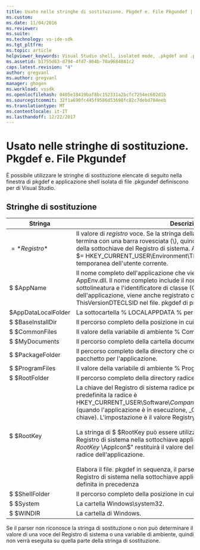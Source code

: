 ```yaml
---
title: Usato nelle stringhe di sostituzione. Pkgdef e. File Pkgundef | Documenti Microsoft
ms.custom: 
ms.date: 11/04/2016
ms.reviewer: 
ms.suite: 
ms.technology: vs-ide-sdk
ms.tgt_pltfrm: 
ms.topic: article
helpviewer_keywords: Visual Studio shell, isolated mode, .pkgdef and .pkgundef files
ms.assetid: b1755d63-d794-4fd7-864b-70a9684881c2
caps.latest.revision: "4"
author: gregvanl
ms.author: gregvanl
manager: ghogen
ms.workload: vssdk
ms.openlocfilehash: 0405e18419baf8bc152331a2bcfc7254ec602d1b
ms.sourcegitcommit: 32f1a690fc445f9586d53698fc82c7debd784eeb
ms.translationtype: MT
ms.contentlocale: it-IT
ms.lasthandoff: 12/22/2017
---
```

# <a name="substitution-strings-used-in-pkgdef-and-pkgundef-files"></a>Usato nelle stringhe di sostituzione. Pkgdef e. File Pkgundef
È possibile utilizzare le stringhe di sostituzione elencate di seguito nella finestra di pkgdef e applicazione shell isolata di file .pkgundef definiscono per di Visual Studio.  
  
## <a name="substitution-strings"></a>Stringhe di sostituzione  
  
|Stringa|Descrizione|  
|------------|-----------------|  
|$=*Registro*$|Il valore di *registro* voce. Se la stringa della voce del Registro di sistema termina con una barra rovesciata (\\), quindi viene utilizzato il valore predefinito della sottochiave del Registro di sistema. Ad esempio, la sostituzione stringa $= HKEY_CURRENT_USER\Environment\TEMP$ viene espanso nella cartella temporanea dell'utente corrente.|  
|$ $AppName|Il nome completo dell'applicazione che viene passato per i punti di ingresso AppEnv.dll. Il nome completo include il nome dell'applicazione, un carattere di sottolineatura e l'identificatore di classe (CLSID) dell'oggetto di automazione dell'applicazione, viene anche registrato come valore dell'impostazione ThisVersionDTECLSID nel file. pkgdef di progetto.|  
|$AppDataLocalFolder|La sottocartella % LOCALAPPDATA % per questa applicazione.|  
|$ $BaseInstallDir|Il percorso completo della posizione in cui è stato installato Visual Studio.|  
|$ $CommonFiles|Il valore della variabile di ambiente % CommonProgramFiles %.|  
|$ $MyDocuments|Il percorso completo della cartella documenti dell'utente corrente.|  
|$ $PackageFolder|Il percorso completo della directory che contiene i file di assembly del pacchetto per l'applicazione.|  
|$ $ProgramFiles|Il valore della variabile di ambiente % ProgramFiles %.|  
|$ $RootFolder|Il percorso completo della directory radice dell'applicazione.|  
|$ $RootKey|La chiave del Registro di sistema radice per l'applicazione. Per impostazione predefinita la radice è HKEY_CURRENT_USER\Software\\*CompanyName*\\*ProjectName*\\*VersionNumber* (quando l'applicazione è in esecuzione, _Config viene aggiunto a questa chiave). L'impostazione è il valore RegistryRoot il *SolutionName*file. pkgdef.<br /><br /> La stringa di $ $RootKey può essere utilizzata per recuperare un valore del Registro di sistema nella sottochiave applicazione. Ad esempio, la stringa "$= $RootKey$ \AppIcon$" restituirà il valore della voce AppIcon nella sottochiave radice dell'applicazione.<br /><br /> Elabora il file. pkgdef in sequenza, il parser e può accedere a una voce del Registro di sistema nella sottochiave applicazione solo se la voce è stata definita in precedenza|  
|$ $ShellFolder|Il percorso completo della posizione in cui è stato installato Visual Studio.|  
|$ $System|La cartella Windows\system32.|  
|$ $WINDIR|La cartella di Windows.|  
  
 Se il parser non riconosce la stringa di sostituzione o non può determinare il valore di una voce del Registro di sistema o una variabile di ambiente, quindi non verrà eseguita su quella parte della stringa di sostituzione.